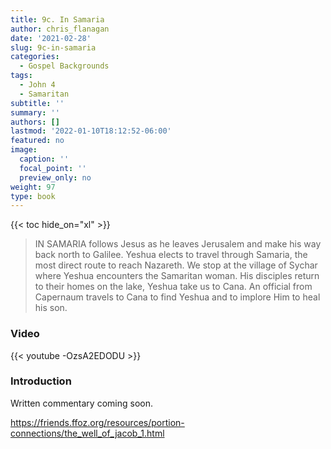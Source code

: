 ```yaml
---
title: 9c. In Samaria
author: chris_flanagan
date: '2021-02-28'
slug: 9c-in-samaria
categories:
  - Gospel Backgrounds
tags:
  - John 4
  - Samaritan
subtitle: ''
summary: ''
authors: []
lastmod: '2022-01-10T18:12:52-06:00'
featured: no
image:
  caption: ''
  focal_point: ''
  preview_only: no
weight: 97
type: book
---
```


{{< toc hide_on="xl" >}}

> IN SAMARIA follows Jesus as he leaves Jerusalem and make his way back north to Galilee. Yeshua elects to travel through Samaria, the most direct route to reach Nazareth. We stop at the village of Sychar where Yeshua encounters the Samaritan woman. His disciples return to their homes on the lake, Yeshua take us to Cana. An official from Capernaum travels to Cana to find Yeshua and to implore Him to heal his son.

### Video

{{< youtube -OzsA2EDODU >}}



### Introduction 

Written commentary coming soon.

https://friends.ffoz.org/resources/portion-connections/the_well_of_jacob_1.html
